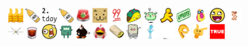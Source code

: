 <body>
  <img src="./emojis/+111111111111.gif" width=30px" height="30px"></img>
  <img src="./emojis/1000000.png" width="30px" height="30px"></img>
  <img src="./emojis/2day.png          " width="30px" height="30px"></img>
  <img src="./emojis/40.png            " width="30px" height="30px"></img>
  <img src="./emojis/420alert.gif      " width="30px" height="30px"></img>
  <img src="./emojis/666.gif           " width="30px" height="30px"></img>
  <img src="./emojis/99.png            " width="30px" height="30px"></img>
  <img src="./emojis/angry_taco.png    " width="30px" height="30px"></img>
  <img src="./emojis/angrycactusboi.gif" width="30px" height="30px"></img>
  <img src="./emojis/aol.png           " width="30px" height="30px"></img>
  <img src="./emojis/approved.png      " width="30px" height="30px"></img>
  <img src="./emojis/avodude.png       " width="30px" height="30px"></img>
  <img src="./emojis/awesomeface.jpg   " width="30px" height="30px"></img>
  <img src="./emojis/bacon_dance.gif   " width="30px" height="30px"></img>
  <img src="./emojis/big_ass_fan.jpg   " width="30px" height="30px"></img>
  <img src="./emojis/black_russian.png " width="30px" height="30px"></img>
  <img src="./emojis/blargh.jpg        " width="30px" height="30px"></img>
  <img src="./emojis/bmo.gif           " width="30px" height="30px"></img>
  <img src="./emojis/bob_omb.gif       " width="30px" height="30px"></img>
  <img src="./emojis/bokbok.png        " width="30px" height="30px"></img>
  <img src="./emojis/burrrrito.gif     " width="30px" height="30px"></img>
  <img src="./emojis/happyburrito.jpg  " width="30px" height="30px"></img>
  <img src="./emojis/meeseeks.png      " width="30px" height="30px"></img>
  <img src="./emojis/rocker.gif        " width="30px" height="30px"></img>
  <img src="./emojis/thegame.png       " width="30px" height="30px"></img>
  <img src="./emojis/thinkinghand.png  " width="30px" height="30px"></img>
  <img src="./emojis/true.jpg" width="30px" height="30px"></img>
</body>


























